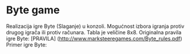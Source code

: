# Byte game
Realizacija igre Byte (Slaganje) u konzoli. Mogućnost izbora igranja protiv drugog igrača ili protiv računara. Tabla je veličine 8x8.
Originalna pravila igre Byte: [PRAVILA] (http://www.marksteeregames.com/Byte_rules.pdf)
Primer igre Byte:
